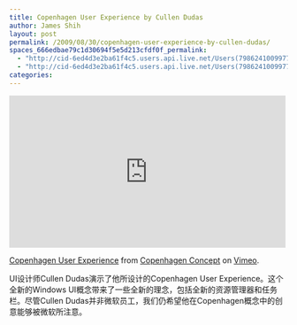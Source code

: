 ```yaml
---
title: Copenhagen User Experience by Cullen Dudas
author: James Shih
layout: post
permalink: /2009/08/30/copenhagen-user-experience-by-cullen-dudas/
spaces_666edbae79c1d30694f5e5d213cfdf0f_permalink:
  - "http://cid-6ed4d3e2ba61f4c5.users.api.live.net/Users(7986241009977783493)/Blogs('6ED4D3E2BA61F4C5!102')/Entries('6ED4D3E2BA61F4C5!549')?authkey=72j5ZQnBJYQ%24"
  - "http://cid-6ed4d3e2ba61f4c5.users.api.live.net/Users(7986241009977783493)/Blogs('6ED4D3E2BA61F4C5!102')/Entries('6ED4D3E2BA61F4C5!549')?authkey=72j5ZQnBJYQ%24"
categories:
---
```

<iframe src="https://player.vimeo.com/video/4255076" width="500" height="275" frameborder="0" webkitallowfullscreen mozallowfullscreen allowfullscreen></iframe>
<p><a href="https://vimeo.com/4255076">Copenhagen User Experience</a> from <a href="https://vimeo.com/user1431152">Copenhagen Concept</a> on <a href="https://vimeo.com">Vimeo</a>.</p>

UI设计师Cullen Dudas演示了他所设计的Copenhagen User Experience。这个全新的Windows UI概念带来了一些全新的理念，包括全新的资源管理器和任务栏。尽管Cullen Dudas并非微软员工，我们仍希望他在Copenhagen概念中的创意能够被微软所注意。
